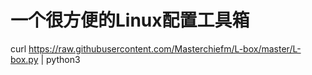 # 一个很方便的Linux配置工具箱
curl https://raw.githubusercontent.com/Masterchiefm/L-box/master/L-box.py | python3
